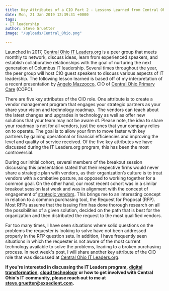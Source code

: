 ```yaml
---
title: Key Attributes of a CIO Part 2 - Lessons Learned from Central Ohio IT Leaders.org
date: Mon, 21 Jan 2019 12:39:31 +0000
tags:
- IT leadership
author: Steve Gruetter
image: "/uploads/Central_Ohio.png"

---
```

Launched in 2017, [Central Ohio IT Leaders.org](https://itleaders.org/central-ohio/) is a peer group that meets monthly to network, discuss ideas, learn from experienced speakers, and establish collaborative relationships with the goal of nurturing the next generation of Columbus IT leadership. Several times throughout the year, the peer group will host CIO guest speakers to discuss various aspects of IT leadership. The following lesson learned is based off of my interpretation of a recent presentation by [Angelo Mazzocco](https://www.linkedin.com/in/angelomazzocco/), CIO of [Central Ohio Primary Care](https://www.copcp.com/) (COPC). 

There are five key attributes of the CIO role. One attribute is to create a vendor management program that engages your strategic partners as your share your vision and technology roadmap.  The vendors can teach about the latest changes and upgrades in technology as well as offer new solutions that your team may not be aware of. Please note, the idea to share your roadmap is not for all vendors, just the ones that your company relies on to operate. The goal is to allow your firm to move faster with key partners by gaining operational or financial efficiencies and improving the level and quality of service received. Of the five key attributes we have discussed during the IT Leaders.org program, this has been the most controversial. 

During our initial cohort, several members of the breakout session discussing this presentation stated that their respective firms would never share a strategic plan with vendors, as their organization’s culture is to treat vendors with a combative posture, as opposed to working together for a common goal. On the other hand, our most recent cohort was in a similar breakout session last week and was in alignment with the concept of engagement of [strategic vendors](https://www.expedient.com/company/about/partners/). This brings me to an interesting concept in relation to a common purchasing tool, the Request for Proposal (RFP). Most RFPs assume that the issuing firm has done thorough research on all the possibilities of a given solution, decided on the path that is best for the organization and then distributed the request to the most qualified vendors.  

Far too many times, I have seen situations where solid questions on the problems the requester is looking to solve have not been addressed properly in the RFP question sets. In addition, I have frequently seen situations in which the requester is not aware of the most current technology available to solve the problems, leading to a broken purchasing process. In next week's post, I will share another key attribute of the CIO role that was discussed at [Central Ohio IT Leaders.org](https://itleaders.org/central-ohio/). 

**If you're interested in discussing the IT Leaders program,** [**digital transformation**](https://www.expedient.com/blog/is-your-organization-continuousnext/)**,** [**cloud technology**](https://www.expedient.com/services/infrastructure-as-a-service/cloud/) **or how to get involved with Central Ohio's IT community, please reach out to me at** [**steve.gruetter@expedient.com**](mailto:steve.gruetter@expedient.com)**.**